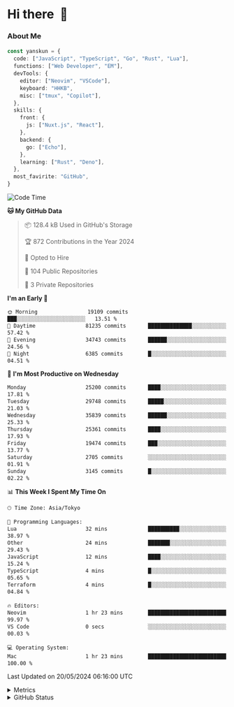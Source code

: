 # Hi there&nbsp; :wave:

### About Me

```ts
const yanskun = {
  code: ["JavaScript", "TypeScript", "Go", "Rust", "Lua"],
  functions: ["Web Developer", "EM"],
  devTools: {
    editor: ["Neovim", "VSCode"],
    keyboard: "HHKB",
    misc: ["tmux", "Copilot"],
  },
  skills: {
    front: {
      js: ["Nuxt.js", "React"],
    },
    backend: {
      go: ["Echo"],
    },
    learning: ["Rust", "Deno"],
  },
  most_favirite: "GitHub",
}
```

<!--START_SECTION:waka-->
![Code Time](http://img.shields.io/badge/Code%20Time-824%20hrs%2045%20mins-blue)

**🐱 My GitHub Data** 

> 📦 128.4 kB Used in GitHub's Storage 
 > 
> 🏆 872 Contributions in the Year 2024
 > 
> 💼 Opted to Hire
 > 
> 📜 104 Public Repositories 
 > 
> 🔑 3 Private Repositories 
 > 
**I'm an Early 🐤** 

```text
🌞 Morning                19109 commits       ███░░░░░░░░░░░░░░░░░░░░░░   13.51 % 
🌆 Daytime                81235 commits       ██████████████░░░░░░░░░░░   57.42 % 
🌃 Evening                34743 commits       ██████░░░░░░░░░░░░░░░░░░░   24.56 % 
🌙 Night                  6385 commits        █░░░░░░░░░░░░░░░░░░░░░░░░   04.51 % 
```
📅 **I'm Most Productive on Wednesday** 

```text
Monday                   25200 commits       ████░░░░░░░░░░░░░░░░░░░░░   17.81 % 
Tuesday                  29748 commits       █████░░░░░░░░░░░░░░░░░░░░   21.03 % 
Wednesday                35839 commits       ██████░░░░░░░░░░░░░░░░░░░   25.33 % 
Thursday                 25361 commits       ████░░░░░░░░░░░░░░░░░░░░░   17.93 % 
Friday                   19474 commits       ███░░░░░░░░░░░░░░░░░░░░░░   13.77 % 
Saturday                 2705 commits        ░░░░░░░░░░░░░░░░░░░░░░░░░   01.91 % 
Sunday                   3145 commits        █░░░░░░░░░░░░░░░░░░░░░░░░   02.22 % 
```


📊 **This Week I Spent My Time On** 

```text
🕑︎ Time Zone: Asia/Tokyo

💬 Programming Languages: 
Lua                      32 mins             ██████████░░░░░░░░░░░░░░░   38.97 % 
Other                    24 mins             ███████░░░░░░░░░░░░░░░░░░   29.43 % 
JavaScript               12 mins             ████░░░░░░░░░░░░░░░░░░░░░   15.24 % 
TypeScript               4 mins              █░░░░░░░░░░░░░░░░░░░░░░░░   05.65 % 
Terraform                4 mins              █░░░░░░░░░░░░░░░░░░░░░░░░   04.84 % 

🔥 Editors: 
Neovim                   1 hr 23 mins        █████████████████████████   99.97 % 
VS Code                  0 secs              ░░░░░░░░░░░░░░░░░░░░░░░░░   00.03 % 

💻 Operating System: 
Mac                      1 hr 23 mins        █████████████████████████   100.00 % 
```


 Last Updated on 20/05/2024 06:16:00 UTC
<!--END_SECTION:waka-->

<details>
  <summary>Metrics</summary>
  <img src="https://github.com/yanskun/yanskun/blob/main/github-metrics.svg" alt="Metrics">
</details>

<details>
  <summary>GitHub Status</summary>
  <picture>
    <source media="(prefers-color-scheme: dark)" srcset="https://raw.githubusercontent.com/yanskun/yanskun/master/profile-summary-card-output/nord_dark/0-profile-details.svg">
   <img src="https://raw.githubusercontent.com/yanskun/yanskun/master/profile-summary-card-output/default/0-profile-details.svg">
  </picture>
  <br>
  <picture>
    <source media="(prefers-color-scheme: dark)" srcset="https://raw.githubusercontent.com/yanskun/yanskun/master/profile-summary-card-output/nord_dark/1-repos-per-language.svg">
   <img src="https://raw.githubusercontent.com/yanskun/yanskun/master/profile-summary-card-output/default/1-repos-per-language.svg">
  </picture>
  <picture>
    <source media="(prefers-color-scheme: dark)" srcset="https://raw.githubusercontent.com/yanskun/yanskun/master/profile-summary-card-output/nord_dark/2-most-commit-language.svg">
   <img src="https://raw.githubusercontent.com/yanskun/yanskun/master/profile-summary-card-output/default/2-most-commit-language.svg">
  </picture>
  <br>
  <picture>
    <source media="(prefers-color-scheme: dark)" srcset="https://raw.githubusercontent.com/yanskun/yanskun/master/profile-summary-card-output/nord_dark/3-stats.svg">
   <img src="https://raw.githubusercontent.com/yanskun/yanskun/master/profile-summary-card-output/default/3-stats.svg">
  </picture>
  <picture>
    <source media="(prefers-color-scheme: dark)" srcset="https://raw.githubusercontent.com/yanskun/yanskun/master/profile-summary-card-output/nord_dark/4-productive-time.svg">
   <img src="https://raw.githubusercontent.com/yanskun/yanskun/master/profile-summary-card-output/default/4-productive-time.svg">
  </picture>
</details>
